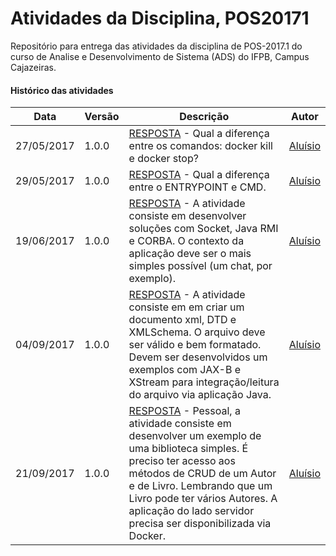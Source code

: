 # Atividades da Disciplina, POS20171
Repositório para entrega das atividades da disciplina de POS-2017.1 do curso de Analise e Desenvolvimento de Sistema (ADS) do IFPB, Campus Cajazeiras. 
#### Histórico das atividades
Data          |   Versão    |               Descrição                                            |  Autor
------------- | ----------- | ------------------------------------------------------------------ | ---------------------
27/05/2017    |  1.0.0      |<a href="https://github.com/AluisioPereira/POS20171/blob/master/01RESPOSTA/01ATIVIDADE.pdf">RESPOSTA</a> - Qual a diferença entre os comandos: docker kill e docker stop?| [Aluísio](https://github.com/AluisioPereira)
29/05/2017    |  1.0.0      |<a href="https://github.com/AluisioPereira/POS20171/blob/master/02RESPOSTA/02ATIVIDADE.pdf">RESPOSTA</a> - Qual a diferença entre o ENTRYPOINT e CMD. | [Aluísio](https://github.com/AluisioPereira)
19/06/2017    |  1.0.0      |<a href="https://github.com/AluisioPereira/POS20171/tree/master/03RESPOSTA">RESPOSTA</a> - A atividade consiste em desenvolver soluções com Socket, Java RMI e CORBA. O contexto da aplicação deve ser o mais simples possível (um chat, por exemplo). | [Aluísio](https://github.com/AluisioPereira)
04/09/2017    |  1.0.0      |<a href="">RESPOSTA</a> - A atividade consiste em em criar um documento xml, DTD e XMLSchema. O arquivo deve ser válido e bem formatado. Devem ser desenvolvidos um exemplos com JAX-B e XStream para integração/leitura do arquivo via aplicação Java. | [Aluísio](https://github.com/AluisioPereira)
21/09/2017    |  1.0.0      |<a href="">RESPOSTA</a> - Pessoal, a atividade consiste em desenvolver um exemplo de uma biblioteca simples. É preciso ter acesso aos métodos de CRUD de um Autor e de Livro. Lembrando que um Livro pode ter vários Autores. A aplicação do lado servidor precisa ser disponibilizada via Docker. | [Aluísio](https://github.com/AluisioPereira)



